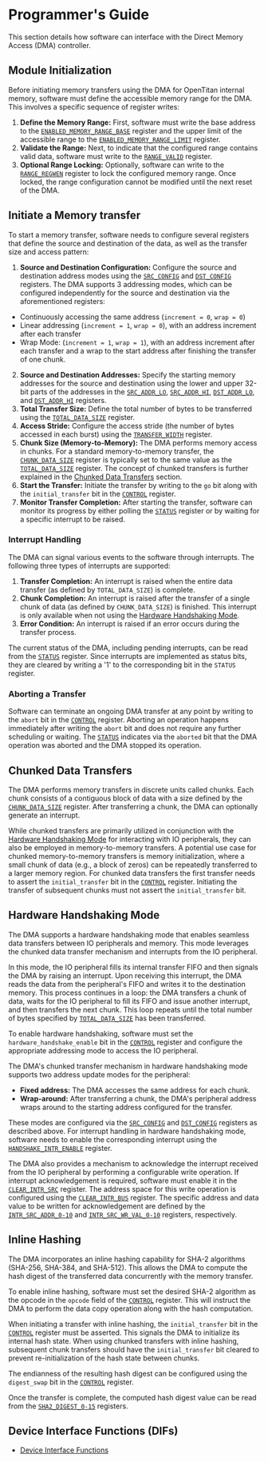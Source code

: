 # Programmer's Guide

This section details how software can interface with the Direct Memory Access (DMA) controller.

## Module Initialization

Before initiating memory transfers using the DMA for OpenTitan internal memory, software must define the accessible memory range for the DMA.
This involves a specific sequence of register writes:

1.  **Define the Memory Range:** First, software must write the base address to the [`ENABLED_MEMORY_RANGE_BASE`](registers.md#enabled_memory_range_base) register and the upper limit of the accessible range to the [`ENABLED_MEMORY_RANGE_LIMIT`](registers.md#enabled_memory_range_limit) register.
2.  **Validate the Range:** Next, to indicate that the configured range contains valid data, software must write to the [`RANGE_VALID`](registers.md#range_valid) register.
3.  **Optional Range Locking:** Optionally, software can write to the [`RANGE_REGWEN`](registers.md#range_regwEN) register to lock the configured memory range. Once locked, the range configuration cannot be modified until the next reset of the DMA.

## Initiate a Memory transfer

To start a memory transfer, software needs to configure several registers that define the source and destination of the data, as well as the transfer size and access pattern:

1.  **Source and Destination Configuration:** Configure the source and destination address modes using the [`SRC_CONFIG`](registers.md#src_config) and [`DST_CONFIG`](registers.md#dst_config) registers. The DMA supports 3 addressing modes, which can be configured independently for the source and destination via the aforementioned registers:
  * Continuously accessing the same address (`increment = 0`, `wrap = 0`)
  * Linear addressing (`increment = 1`, `wrap = 0`), with an address increment after each transfer
  * Wrap Mode:  (`increment = 1`, `wrap = 1`), with an address increment after each transfer and a wrap to the start address after finishing the transfer of one chunk.
2.  **Source and Destination Addresses:** Specify the starting memory addresses for the source and destination using the lower and upper 32-bit parts of the addresses in the [`SRC_ADDR_LO`](registers.md#src_addr_lo), [`SRC_ADDR_HI`](registers.md#src_addr_hi), [`DST_ADDR_LO`](registers.md#dst_addr_lo), and [`DST_ADDR_HI`](registers.md#dst_addr_hi) registers.
3.  **Total Transfer Size:** Define the total number of bytes to be transferred using the [`TOTAL_DATA_SIZE`](registers.md#total_data_size) register.
4.  **Access Stride:** Configure the access stride (the number of bytes accessed in each burst) using the [`TRANSFER_WIDTH`](registers.md#transfer_width) register.
5.  **Chunk Size (Memory-to-Memory):** The DMA performs memory access in chunks. For a standard memory-to-memory transfer, the [`CHUNK_DATA_SIZE`](registers.md#chunk_data_size) register is typically set to the same value as the [`TOTAL_DATA_SIZE`](registers.md#total_data_size) register. The concept of chunked transfers is further explained in the [Chunked Data Transfers](#Chunked_Data_Transfers) section.
6.  **Start the Transfer:** Initiate the transfer by writing to the `go` bit along with the `initial_transfer` bit in the [`CONTROL`](registers.md#control) register.
7.  **Monitor Transfer Completion:** After starting the transfer, software can monitor its progress by either polling the [`STATUS`](registers.md#status) register or by waiting for a specific interrupt to be raised.

### Interrupt Handling

The DMA can signal various events to the software through interrupts.
The following three types of interrupts are supported:

1.  **Transfer Completion:** An interrupt is raised when the entire data transfer (as defined by `TOTAL_DATA_SIZE`) is complete.
2.  **Chunk Completion:** An interrupt is raised after the transfer of a single chunk of data (as defined by `CHUNK_DATA_SIZE`) is finished. This interrupt is only available when not using the [Hardware Handshaking Mode](#Hardware_Handshaking_Mode).
3.  **Error Condition:** An interrupt is raised if an error occurs during the transfer process.

The current status of the DMA, including pending interrupts, can be read from the [`STATUS`](registers.md#status) register.
Since interrupts are implemented as status bits, they are cleared by writing a '1' to the corresponding bit in the `STATUS` register.

### Aborting a Transfer

Software can terminate an ongoing DMA transfer at any point by writing to the `abort` bit in the [`CONTROL`](registers.md#control) register.
Aborting an operation happens immediately after writing the `abort` bit and does not require any further scheduling or waiting.
The [`STATUS`](registers.md#status) indicates via the `aborted` bit that the DMA operation was aborted and the DMA stopped its operation.

## Chunked Data Transfers

The DMA performs memory transfers in discrete units called chunks.
Each chunk consists of a contiguous block of data with a size defined by the [`CHUNK_DATA_SIZE`](#chunk_data_size) register.
After transferring a chunk, the DMA can optionally generate an interrupt.

While chunked transfers are primarily utilized in conjunction with the [Hardware Handshaking Mode](#Hardware_Handshaking_Mode) for interacting with IO peripherals, they can also be employed in memory-to-memory transfers.
A potential use case for chunked memory-to-memory transfers is memory initialization, where a small chunk of data (e.g., a block of zeros) can be repeatedly transferred to a larger memory region.
For chunked data transfers the first transfer needs to assert the `initial_transfer` bit in the [`CONTROL`](registers.md#control) register.
Initiating the transfer of subsequent chunks must not assert the `initial_transfer` bit.

## Hardware Handshaking Mode

The DMA supports a hardware handshaking mode that enables seamless data transfers between IO peripherals and memory.
This mode leverages the chunked data transfer mechanism and interrupts from the IO peripheral.

In this mode, the IO peripheral fills its internal transfer FIFO and then signals the DMA by raising an interrupt.
Upon receiving this interrupt, the DMA reads the data from the peripheral's FIFO and writes it to the destination memory.
This process continues in a loop: the DMA transfers a chunk of data, waits for the IO peripheral to fill its FIFO and issue another interrupt, and then transfers the next chunk.
This loop repeats until the total number of bytes specified by [`TOTAL_DATA_SIZE`](registers.md#total_data_size) has been transferred.

To enable hardware handshaking, software must set the `hardware_handshake_enable` bit in the [`CONTROL`](#control) register and configure the appropriate addressing mode to access the IO peripheral.

The DMA's chunked transfer mechanism in hardware handshaking mode supports two address update modes for the peripheral:

  * **Fixed address:** The DMA accesses the same address for each chunk.
  * **Wrap-around:** After transferring a chunk, the DMA's peripheral address wraps around to the starting address configured for the transfer.

These modes are configured via the [`SRC_CONFIG`](registers.md#src_config) and [`DST_CONFIG`](registers.md#dst_config) registers as described above.
For interrupt handling in hardware handshaking mode, software needs to enable the corresponding interrupt using the [`HANDSHAKE_INTR_ENABLE`](#handshake_intr_enable) register.

The DMA also provides a mechanism to acknowledge the interrupt received from the IO peripheral by performing a configurable write operation.
If interrupt acknowledgement is required, software must enable it in the [`CLEAR_INTR_SRC`](#clear_intr_src) register.
The address space for this write operation is configured using the [`CLEAR_INTR_BUS`](#clear_intr_bus) register.
The specific address and data value to be written for acknowledgement are defined by the [`INTR_SRC_ADDR_0-10`](#intr_src_addr) and [`INTR_SRC_WR_VAL_0-10`](#intr_src_wr_val) registers, respectively.

## Inline Hashing

The DMA incorporates an inline hashing capability for SHA-2 algorithms (SHA-256, SHA-384, and SHA-512).
This allows the DMA to compute the hash digest of the transferred data concurrently with the memory transfer.

To enable inline hashing, software must set the desired SHA-2 algorithm as the opcode in the `opcode` field of the [`CONTROL`](registers.md#control) register.
This will instruct the DMA to perform the data copy operation along with the hash computation.

When initiating a transfer with inline hashing, the `initial_transfer` bit in the [`CONTROL`](registers.md#control) register must be asserted.
This signals the DMA to initialize its internal hash state.
When using chunked transfers with inline hashing, subsequent chunk transfers should have the `initial_transfer` bit cleared to prevent re-initialization of the hash state between chunks.

The endianness of the resulting hash digest can be configured using the `digest_swap` bit in the [`CONTROL`](registers.md#control) register.

Once the transfer is complete, the computed hash digest value can be read from the [`SHA2_DIGEST_0-15`](registers.md#sha2_digest) registers.

## Device Interface Functions (DIFs)

- [Device Interface Functions](../../../../sw/device/lib/dif/dif_dma.h)

